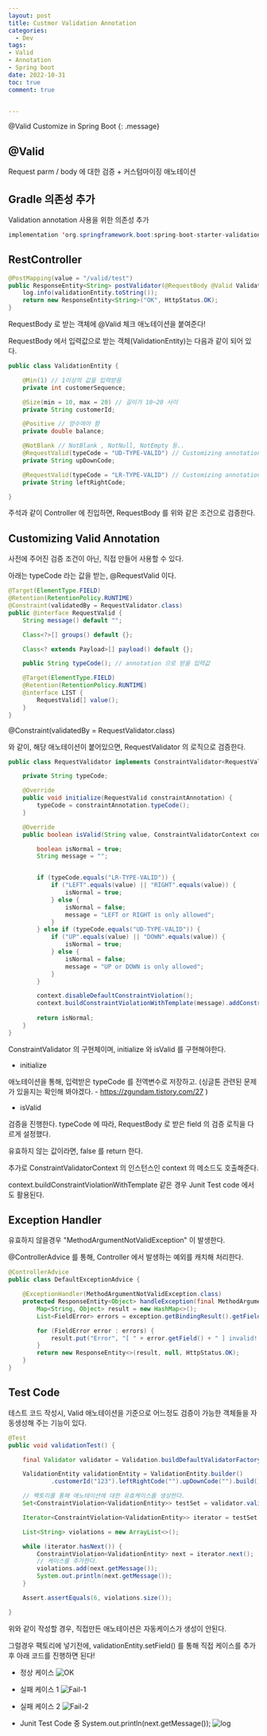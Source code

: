 ```yaml
---
layout: post
title: Custmor Validation Annotation
categories:
  - Dev
tags:
- Valid
- Annotation
- Spring boot
date: 2022-10-31
toc: true
comment: true


---
```


@Valid Customize in Spring Boot
{: .message}

## @Valid

Request parm / body 에 대한 검증 + 커스텀마이징 애노테이션


## Gradle 의존성 추가

Validation annotation 사용을 위한 의존성 추가

```java
implementation 'org.springframework.boot:spring-boot-starter-validation'
```


## RestController

```java
@PostMapping(value = "/valid/test")
public ResponseEntity<String> postValidator(@RequestBody @Valid ValidationEntity validationEntity) {
    log.info(validationEntity.toString());
    return new ResponseEntity<String>("OK", HttpStatus.OK);
}
```
RequestBody 로 받는 객체에 @Valid 체크 애노테이션을 붙여준다!

RequestBody 에서 입력값으로 받는 객체(ValidationEntity)는 다음과 같이 되어 있다.

```java
public class ValidationEntity {

    @Min(1) // 1이상의 값을 입력받음
    private int customerSequence;

    @Size(min = 10, max = 20) // 길이가 10~20 사이
    private String customerId;

    @Positive // 양수여야 함
    private double balance;

    @NotBlank // NotBlank , NotNull, NotEmpty 등..
    @RequestValid(typeCode = "UD-TYPE-VALID") // Customizing annotation
    private String upDownCode;

    @RequestValid(typeCode = "LR-TYPE-VALID") // Customizing annotation
    private String leftRightCode;

}
```

주석과 같이 Controller 에 진입하면, RequestBody 를 위와 같은 조건으로 검증한다.

## Customizing Valid Annotation

사전에 주어진 검증 조건이 아닌, 직접 만들어 사용할 수 있다.

아래는 typeCode 라는 값을 받는, @RequestValid 이다.

```java
@Target(ElementType.FIELD)
@Retention(RetentionPolicy.RUNTIME)
@Constraint(validatedBy = RequestValidator.class)
public @interface RequestValid {
    String message() default "";

    Class<?>[] groups() default {};

    Class<? extends Payload>[] payload() default {};

    public String typeCode(); // annotation 으로 받을 입력값

    @Target(ElementType.FIELD)
    @Retention(RetentionPolicy.RUNTIME)
    @interface LIST {
        RequestValid[] value();
    }
}
```

@Constraint(validatedBy = RequestValidator.class)

와 같이, 해당 애노테이션이 붙어있으면, RequestValidator 의 로직으로 검증한다.

```java
public class RequestValidator implements ConstraintValidator<RequestValid, String> {

    private String typeCode;

    @Override
    public void initialize(RequestValid constraintAnnotation) {
        typeCode = constraintAnnotation.typeCode();
    }

    @Override
    public boolean isValid(String value, ConstraintValidatorContext context) {

        boolean isNormal = true;
        String message = "";


        if (typeCode.equals("LR-TYPE-VALID")) {
            if ("LEFT".equals(value) || "RIGHT".equals(value)) {
                isNormal = true;
            } else {
                isNormal = false;
                message = "LEFT or RIGHT is only allowed";
            }
        } else if (typeCode.equals("UD-TYPE-VALID")) {
            if ("UP".equals(value) || "DOWN".equals(value)) {
                isNormal = true;
            } else {
                isNormal = false;
                message = "UP or DOWN is only allowed";
            }
        }

        context.disableDefaultConstraintViolation();
        context.buildConstraintViolationWithTemplate(message).addConstraintViolation();
        
        return isNormal;
    }
}
```
ConstraintValidator 의 구현체이며, initialize 와 isValid 를 구현해야한다.

- initialize

애노테이션을 통해, 입력받은 typeCode 를 전역변수로 저장하고. (싱글톤 관련된 문제가 있을지는 확인해 봐야겠다. - https://zgundam.tistory.com/27 )

- isValid

검증을 진행한다. typeCode 에 따라, RequestBody 로 받은 field 의 검증 로직을 다르게 설정했다.

유효하지 않는 값이라면, false 를 return 한다. 

추가로 ConstraintValidatorContext 의 인스턴스인 context 의 메소드도 호출해준다.

context.buildConstraintViolationWithTemplate 같은 경우 Junit Test code 에서도 활용된다.


## Exception Handler

유효하지 않을경우 "MethodArgumentNotValidException" 이 발생한다.

@ControllerAdvice 를 통해, Controller 에서 발생하는 예외를 캐치해 처리한다.

```java
@ControllerAdvice
public class DefaultExceptionAdvice {

    @ExceptionHandler(MethodArgumentNotValidException.class)
    protected ResponseEntity<Object> handleException(final MethodArgumentNotValidException exception) {
        Map<String, Object> result = new HashMap<>();
        List<FieldError> errors = exception.getBindingResult().getFieldErrors();

        for (FieldError error : errors) {
            result.put("Error", "[ " + error.getField() + " ] invalid!!");
        }
        return new ResponseEntity<>(result, null, HttpStatus.OK);
    }
}
```

## Test Code

테스트 코드 작성시, Valid 애노테이션을 기준으로 어느정도 검증이 가능한 객체들을 자동생성해 주는 기능이 있다.


```java
@Test
public void validationTest() {

    final Validator validator = Validation.buildDefaultValidatorFactory().getValidator();

    ValidationEntity validationEntity = ValidationEntity.builder()
            .customerId("123").leftRightCode("").upDownCode("").build();

    // 팩토리를 통해 애노테이션에 대한 유효케이스를 생성한다.
    Set<ConstraintViolation<ValidationEntity>> testSet = validator.validate(validationEntity);

    Iterator<ConstraintViolation<ValidationEntity>> iterator = testSet.iterator();

    List<String> violations = new ArrayList<>();

    while (iterator.hasNext()) {
        ConstraintViolation<ValidationEntity> next = iterator.next();
        // 케이스를 추가한다.
        violations.add(next.getMessage());
        System.out.println(next.getMessage());
    }

    Assert.assertEquals(6, violations.size());

}
```

위와 같이 작성할 경우, 직접만든 애노테이션은 자동케이스가 생성이 안된다.

그럴경우 팩토리에 넣기전에, validationEntity.setField() 를 통해 직접 케이스를 추가후 아래 코드를 진행하면 된다!

- 정상 케이스
![OK](/assets/img/Validation-annotation-OK.png)

- 실패 케이스 1
![Fail-1](/assets/img/Validation-annotation-fail-1.png)

- 실패 케이스 2
![Fail-2](/assets/img/Validation-annotation-fail-2.png)

- Junit Test Code 중 System.out.println(next.getMessage());
![log](/assets/img/Valitaion-annotaion-junit.png)